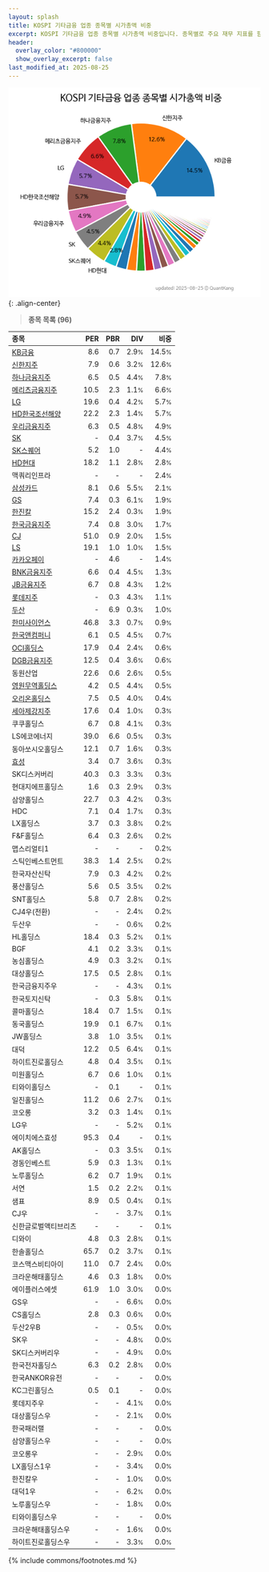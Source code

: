 ```yaml
---
layout: splash
title: KOSPI 기타금융 업종 종목별 시가총액 비중
excerpt: KOSPI 기타금융 업종 종목별 시가총액 비중입니다. 종목별로 주요 재무 지표를 함께 표시합니다.
header:
  overlay_color: "#800000"
  show_overlay_excerpt: false
last_modified_at: 2025-08-25
---
```



![KOSPI 기타금융 업종 종목별 시가총액 비중](/stats/sector/images/kospi_업종_기타금융_종목.png){: .align-center}


> **종목 목록 (96)**<a id="list"></a>

| **종목** | **PER** | **PBR** | **DIV** | **비중** |
| :------- | ------: | ------: | ------: | -------: |
| [KB금융](/105560/) | 8.6 | 0.7 | 2.9<small>%</small> | 14.5<small>%</small> |
| [신한지주](/055550/) | 7.9 | 0.6 | 3.2<small>%</small> | 12.6<small>%</small> |
| [하나금융지주](/086790/) | 6.5 | 0.5 | 4.4<small>%</small> | 7.8<small>%</small> |
| [메리츠금융지주](/138040/) | 10.5 | 2.3 | 1.1<small>%</small> | 6.6<small>%</small> |
| [LG](/003550/) | 19.6 | 0.4 | 4.2<small>%</small> | 5.7<small>%</small> |
| [HD한국조선해양](/009540/) | 22.2 | 2.3 | 1.4<small>%</small> | 5.7<small>%</small> |
| [우리금융지주](/316140/) | 6.3 | 0.5 | 4.8<small>%</small> | 4.9<small>%</small> |
| [SK](/034730/) | - | 0.4 | 3.7<small>%</small> | 4.5<small>%</small> |
| [SK스퀘어](/402340/) | 5.2 | 1.0 | - | 4.4<small>%</small> |
| [HD현대](/267250/) | 18.2 | 1.1 | 2.8<small>%</small> | 2.8<small>%</small> |
| 맥쿼리인프라 | - | - | - | 2.4<small>%</small> |
| [삼성카드](/029780/) | 8.1 | 0.6 | 5.5<small>%</small> | 2.1<small>%</small> |
| [GS](/078930/) | 7.4 | 0.3 | 6.1<small>%</small> | 1.9<small>%</small> |
| [한진칼](/180640/) | 15.2 | 2.4 | 0.3<small>%</small> | 1.9<small>%</small> |
| [한국금융지주](/071050/) | 7.4 | 0.8 | 3.0<small>%</small> | 1.7<small>%</small> |
| [CJ](/001040/) | 51.0 | 0.9 | 2.0<small>%</small> | 1.5<small>%</small> |
| [LS](/006260/) | 19.1 | 1.0 | 1.0<small>%</small> | 1.5<small>%</small> |
| [카카오페이](/377300/) | - | 4.6 | - | 1.4<small>%</small> |
| [BNK금융지주](/138930/) | 6.6 | 0.4 | 4.5<small>%</small> | 1.3<small>%</small> |
| [JB금융지주](/175330/) | 6.7 | 0.8 | 4.3<small>%</small> | 1.2<small>%</small> |
| [롯데지주](/004990/) | - | 0.3 | 4.3<small>%</small> | 1.1<small>%</small> |
| [두산](/000150/) | - | 6.9 | 0.3<small>%</small> | 1.0<small>%</small> |
| [한미사이언스](/008930/) | 46.8 | 3.3 | 0.7<small>%</small> | 0.9<small>%</small> |
| [한국앤컴퍼니](/000240/) | 6.1 | 0.5 | 4.5<small>%</small> | 0.7<small>%</small> |
| [OCI홀딩스](/010060/) | 17.9 | 0.4 | 2.4<small>%</small> | 0.6<small>%</small> |
| [DGB금융지주](/139130/) | 12.5 | 0.4 | 3.6<small>%</small> | 0.6<small>%</small> |
| 동원산업 | 22.6 | 0.6 | 2.6<small>%</small> | 0.5<small>%</small> |
| [영원무역홀딩스](/009970/) | 4.2 | 0.5 | 4.4<small>%</small> | 0.5<small>%</small> |
| [오리온홀딩스](/001800/) | 7.5 | 0.5 | 4.0<small>%</small> | 0.4<small>%</small> |
| [세아제강지주](/003030/) | 17.6 | 0.4 | 1.0<small>%</small> | 0.3<small>%</small> |
| 쿠쿠홀딩스 | 6.7 | 0.8 | 4.1<small>%</small> | 0.3<small>%</small> |
| LS에코에너지 | 39.0 | 6.6 | 0.5<small>%</small> | 0.3<small>%</small> |
| 동아쏘시오홀딩스 | 12.1 | 0.7 | 1.6<small>%</small> | 0.3<small>%</small> |
| [효성](/004800/) | 3.4 | 0.7 | 3.6<small>%</small> | 0.3<small>%</small> |
| SK디스커버리 | 40.3 | 0.3 | 3.3<small>%</small> | 0.3<small>%</small> |
| 현대지에프홀딩스 | 1.6 | 0.3 | 2.9<small>%</small> | 0.3<small>%</small> |
| 삼양홀딩스 | 22.7 | 0.3 | 4.2<small>%</small> | 0.3<small>%</small> |
| HDC | 7.1 | 0.4 | 1.7<small>%</small> | 0.3<small>%</small> |
| LX홀딩스 | 3.7 | 0.3 | 3.8<small>%</small> | 0.2<small>%</small> |
| F&F홀딩스 | 6.4 | 0.3 | 2.6<small>%</small> | 0.2<small>%</small> |
| 맵스리얼티1 | - | - | - | 0.2<small>%</small> |
| 스틱인베스트먼트 | 38.3 | 1.4 | 2.5<small>%</small> | 0.2<small>%</small> |
| 한국자산신탁 | 7.9 | 0.3 | 4.2<small>%</small> | 0.2<small>%</small> |
| 풍산홀딩스 | 5.6 | 0.5 | 3.5<small>%</small> | 0.2<small>%</small> |
| SNT홀딩스 | 5.8 | 0.7 | 2.8<small>%</small> | 0.2<small>%</small> |
| CJ4우(전환) | - | - | 2.4<small>%</small> | 0.2<small>%</small> |
| 두산우 | - | - | 0.6<small>%</small> | 0.2<small>%</small> |
| HL홀딩스 | 18.4 | 0.3 | 5.2<small>%</small> | 0.1<small>%</small> |
| BGF | 4.1 | 0.2 | 3.3<small>%</small> | 0.1<small>%</small> |
| 농심홀딩스 | 4.9 | 0.3 | 3.2<small>%</small> | 0.1<small>%</small> |
| 대상홀딩스 | 17.5 | 0.5 | 2.8<small>%</small> | 0.1<small>%</small> |
| 한국금융지주우 | - | - | 4.3<small>%</small> | 0.1<small>%</small> |
| 한국토지신탁 | - | 0.3 | 5.8<small>%</small> | 0.1<small>%</small> |
| 콜마홀딩스 | 18.4 | 0.7 | 1.5<small>%</small> | 0.1<small>%</small> |
| 동국홀딩스 | 19.9 | 0.1 | 6.7<small>%</small> | 0.1<small>%</small> |
| JW홀딩스 | 3.8 | 1.0 | 3.5<small>%</small> | 0.1<small>%</small> |
| 대덕 | 12.2 | 0.5 | 6.4<small>%</small> | 0.1<small>%</small> |
| 하이트진로홀딩스 | 4.8 | 0.4 | 3.5<small>%</small> | 0.1<small>%</small> |
| 미원홀딩스 | 6.7 | 0.6 | 1.0<small>%</small> | 0.1<small>%</small> |
| 티와이홀딩스 | - | 0.1 | - | 0.1<small>%</small> |
| 일진홀딩스 | 11.2 | 0.6 | 2.7<small>%</small> | 0.1<small>%</small> |
| 코오롱 | 3.2 | 0.3 | 1.4<small>%</small> | 0.1<small>%</small> |
| LG우 | - | - | 5.2<small>%</small> | 0.1<small>%</small> |
| 에이치에스효성 | 95.3 | 0.4 | - | 0.1<small>%</small> |
| AK홀딩스 | - | 0.3 | 3.5<small>%</small> | 0.1<small>%</small> |
| 경동인베스트 | 5.9 | 0.3 | 1.3<small>%</small> | 0.1<small>%</small> |
| 노루홀딩스 | 6.2 | 0.7 | 1.9<small>%</small> | 0.1<small>%</small> |
| 서연 | 1.5 | 0.2 | 2.2<small>%</small> | 0.1<small>%</small> |
| 샘표 | 8.9 | 0.5 | 0.4<small>%</small> | 0.1<small>%</small> |
| CJ우 | - | - | 3.7<small>%</small> | 0.1<small>%</small> |
| 신한글로벌액티브리츠 | - | - | - | 0.1<small>%</small> |
| 디와이 | 4.8 | 0.3 | 2.8<small>%</small> | 0.1<small>%</small> |
| 한솔홀딩스 | 65.7 | 0.2 | 3.7<small>%</small> | 0.1<small>%</small> |
| 코스맥스비티아이 | 11.0 | 0.7 | 2.4<small>%</small> | 0.0<small>%</small> |
| 크라운해태홀딩스 | 4.6 | 0.3 | 1.8<small>%</small> | 0.0<small>%</small> |
| 에이플러스에셋 | 61.9 | 1.0 | 3.0<small>%</small> | 0.0<small>%</small> |
| GS우 | - | - | 6.6<small>%</small> | 0.0<small>%</small> |
| CS홀딩스 | 2.8 | 0.3 | 0.6<small>%</small> | 0.0<small>%</small> |
| 두산2우B | - | - | 0.5<small>%</small> | 0.0<small>%</small> |
| SK우 | - | - | 4.8<small>%</small> | 0.0<small>%</small> |
| SK디스커버리우 | - | - | 4.9<small>%</small> | 0.0<small>%</small> |
| 한국전자홀딩스 | 6.3 | 0.2 | 2.8<small>%</small> | 0.0<small>%</small> |
| 한국ANKOR유전 | - | - | - | 0.0<small>%</small> |
| KC그린홀딩스 | 0.5 | 0.1 | - | 0.0<small>%</small> |
| 롯데지주우 | - | - | 4.1<small>%</small> | 0.0<small>%</small> |
| 대상홀딩스우 | - | - | 2.1<small>%</small> | 0.0<small>%</small> |
| 한국패러랠 | - | - | - | 0.0<small>%</small> |
| 삼양홀딩스우 | - | - | - | 0.0<small>%</small> |
| 코오롱우 | - | - | 2.9<small>%</small> | 0.0<small>%</small> |
| LX홀딩스1우 | - | - | 3.4<small>%</small> | 0.0<small>%</small> |
| 한진칼우 | - | - | 1.0<small>%</small> | 0.0<small>%</small> |
| 대덕1우 | - | - | 6.2<small>%</small> | 0.0<small>%</small> |
| 노루홀딩스우 | - | - | 1.8<small>%</small> | 0.0<small>%</small> |
| 티와이홀딩스우 | - | - | - | 0.0<small>%</small> |
| 크라운해태홀딩스우 | - | - | 1.6<small>%</small> | 0.0<small>%</small> |
| 하이트진로홀딩스우 | - | - | 3.3<small>%</small> | 0.0<small>%</small> |

{% include commons/footnotes.md %}